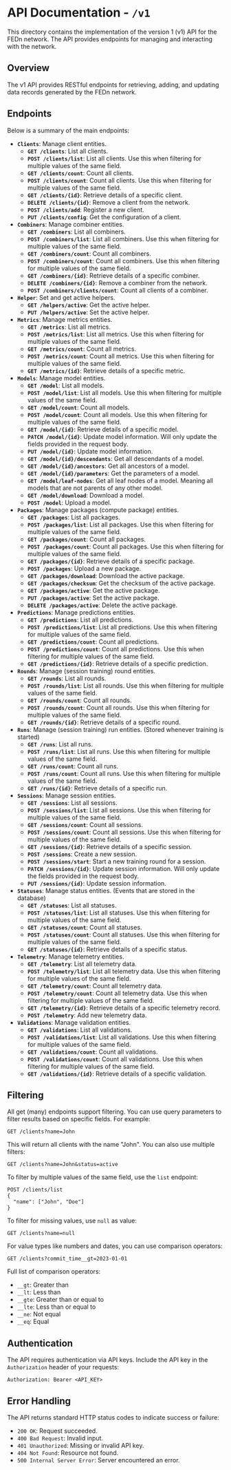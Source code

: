 # API Documentation - `/v1`

This directory contains the implementation of the version 1 (v1) API for the FEDn network. The API provides endpoints for managing and interacting with the network.

## Overview

The v1 API provides RESTful endpoints for retrieving, adding, and updating data records generated by the FEDn network.

## Endpoints

Below is a summary of the main endpoints:

- **`Clients`**: Manage client entities.
  - **`GET /clients`**: List all clients.
  - **`POST /clients/list`**: List all clients. Use this when filtering for multiple values of the same field.
  - **`GET /clients/count`**: Count all clients.
  - **`POST /clients/count`**: Count all clients. Use this when filtering for multiple values of the same field.
  - **`GET /clients/{id}`**: Retrieve details of a specific client.
  - **`DELETE /clients/{id}`**: Remove a client from the network.
  - **`POST /clients/add`**: Register a new client.
  - **`PUT /clients/config`**: Get the configuration of a client.
- **`Combiners`**: Manage combiner entities.
    - **`GET /combiners`**: List all combiners.
    - **`POST /combiners/list`**: List all combiners. Use this when filtering for multiple values of the same field.
    - **`GET /combiners/count`**: Count all combiners.
    - **`POST /combiners/count`**: Count all combiners. Use this when filtering for multiple values of the same field.
    - **`GET /combiners/{id}`**: Retrieve details of a specific combiner.
    - **`DELETE /combiners/{id}`**: Remove a combiner from the network.
    - **`POST /combiners/clients/count`**: Count all clients of a combiner.
- **`Helper`**: Set and get active helpers.
    - **`GET /helpers/active`**: Get the active helper.
    - **`PUT /helpers/active`**: Set the active helper.
- **`Metrics`**: Manage metrics entities.
    - **`GET /metrics`**: List all metrics.
    - **`POST /metrics/list`**: List all metrics. Use this when filtering for multiple values of the same field.
    - **`GET /metrics/count`**: Count all metrics.
    - **`POST /metrics/count`**: Count all metrics. Use this when filtering for multiple values of the same field.
    - **`GET /metrics/{id}`**: Retrieve details of a specific metric.
- **`Models`**: Manage model entities.
    - **`GET /model`**: List all models.
    - **`POST /model/list`**: List all models. Use this when filtering for multiple values of the same field.
    - **`GET /model/count`**: Count all models.
    - **`POST /model/count`**: Count all models. Use this when filtering for multiple values of the same field.
    - **`GET /model/{id}`**: Retrieve details of a specific model.
    - **`PATCH /model/{id}`**: Update model information. Will only update the fields provided in the request body.
    - **`PUT /model/{id}`**: Update model information.
    - **`GET /model/{id}/descendants`**: Get all descendants of a model.
    - **`GET /model/{id}/ancestors`**: Get all ancestors of a model.
    - **`GET /model/{id}/parameters`**: Get the parameters of a model.
    - **`GET /model/leaf-nodes`**: Get all leaf nodes of a model. Meaning all models that are not parents of any other model.
    - **`GET /model/download`**: Download a model.
    - **`POST /model`**: Upload a model.
- **`Packages`**: Manage packages (compute package) entities.
    - **`GET /packages`**: List all packages.
    - **`POST /packages/list`**: List all packages. Use this when filtering for multiple values of the same field.
    - **`GET /packages/count`**: Count all packages.
    - **`POST /packages/count`**: Count all packages. Use this when filtering for multiple values of the same field.
    - **`GET /packages/{id}`**: Retrieve details of a specific package.
    - **`POST /packages`**: Upload a new package.
    - **`GET /packages/download`**: Download the active package.
    - **`GET /packages/checksum`**: Get the checksum of the active package.
    - **`GET /packages/active`**: Get the active package.
    - **`PUT /packages/active`**: Set the active package.
    - **`DELETE /packages/active`**: Delete the active package.
- **`Predictions`**: Manage predictions entities.
    - **`GET /predictions`**: List all predictions.
    - **`POST /predictions/list`**: List all predictions. Use this when filtering for multiple values of the same field.
    - **`GET /predictions/count`**: Count all predictions.
    - **`POST /predictions/count`**: Count all predictions. Use this when filtering for multiple values of the same field.
    - **`GET /predictions/{id}`**: Retrieve details of a specific prediction.
- **`Rounds`**: Manage (session training) round entities.
    - **`GET /rounds`**: List all rounds.
    - **`POST /rounds/list`**: List all rounds. Use this when filtering for multiple values of the same field.
    - **`GET /rounds/count`**: Count all rounds.
    - **`POST /rounds/count`**: Count all rounds. Use this when filtering for multiple values of the same field.
    - **`GET /rounds/{id}`**: Retrieve details of a specific round.
- **`Runs`**: Manage (session training) run entities. (Stored whenever training is started)
    - **`GET /runs`**: List all runs.
    - **`POST /runs/list`**: List all runs. Use this when filtering for multiple values of the same field.
    - **`GET /runs/count`**: Count all runs.
    - **`POST /runs/count`**: Count all runs. Use this when filtering for multiple values of the same field.
    - **`GET /runs/{id}`**: Retrieve details of a specific run.
- **`Sessions`**: Manage session entities.
    - **`GET /sessions`**: List all sessions.
    - **`POST /sessions/list`**: List all sessions. Use this when filtering for multiple values of the same field.
    - **`GET /sessions/count`**: Count all sessions.
    - **`POST /sessions/count`**: Count all sessions. Use this when filtering for multiple values of the same field.
    - **`GET /sessions/{id}`**: Retrieve details of a specific session.
    - **`POST /sessions`**: Create a new session.
    - **`POST /sessions/start`**: Start a new training round for a session.
    - **`PATCH /sessions/{id}`**: Update session information. Will only update the fields provided in the request body.
    - **`PUT /sessions/{id}`**: Update session information.
- **`Statuses`**: Manage status entities. (Events that are stored in the database)
    - **`GET /statuses`**: List all statuses.
    - **`POST /statuses/list`**: List all statuses. Use this when filtering for multiple values of the same field.
    - **`GET /statuses/count`**: Count all statuses.
    - **`POST /statuses/count`**: Count all statuses. Use this when filtering for multiple values of the same field.
    - **`GET /statuses/{id}`**: Retrieve details of a specific status.
- **`Telemetry`**: Manage telemetry entities.
    - **`GET /telemetry`**: List all telemetry data.
    - **`POST /telemetry/list`**: List all telemetry data. Use this when filtering for multiple values of the same field.
    - **`GET /telemetry/count`**: Count all telemetry data.
    - **`POST /telemetry/count`**: Count all telemetry data. Use this when filtering for multiple values of the same field.
    - **`GET /telemetry/{id}`**: Retrieve details of a specific telemetry record.
    - **`POST /telemetry`**: Add new telemetry data.
- **`Validations`**: Manage validation entities.
    - **`GET /validations`**: List all validations.
    - **`POST /validations/list`**: List all validations. Use this when filtering for multiple values of the same field.
    - **`GET /validations/count`**: Count all validations.
    - **`POST /validations/count`**: Count all validations. Use this when filtering for multiple values of the same field.
    - **`GET /validations/{id}`**: Retrieve details of a specific validation.


## Filtering
All get (many) endpoints support filtering. You can use query parameters to filter results based on specific fields. For example:

```
GET /clients?name=John
```
This will return all clients with the name "John".
You can also use multiple filters:
```
GET /clients?name=John&status=active
```
To filter by multiple values of the same field, use the `list` endpoint:
```
POST /clients/list
{
  "name": ["John", "Doe"]
}
```
To filter for missing values, use `null` as value:
```
GET /clients?name=null
```
For value types like numbers and dates, you can use comparison operators:
```
GET /clients?commit_time__gt=2023-01-01
```
Full list of comparison operators:
- `__gt`: Greater than
- `__lt`: Less than
- `__gte`: Greater than or equal to
- `__lte`: Less than or equal to
- `__ne`: Not equal
- `__eq`: Equal

## Authentication

The API requires authentication via API keys. Include the API key in the `Authorization` header of your requests:

```
Authorization: Bearer <API_KEY>
```

## Error Handling

The API returns standard HTTP status codes to indicate success or failure:
- `200 OK`: Request succeeded.
- `400 Bad Request`: Invalid input.
- `401 Unauthorized`: Missing or invalid API key.
- `404 Not Found`: Resource not found.
- `500 Internal Server Error`: Server encountered an error.